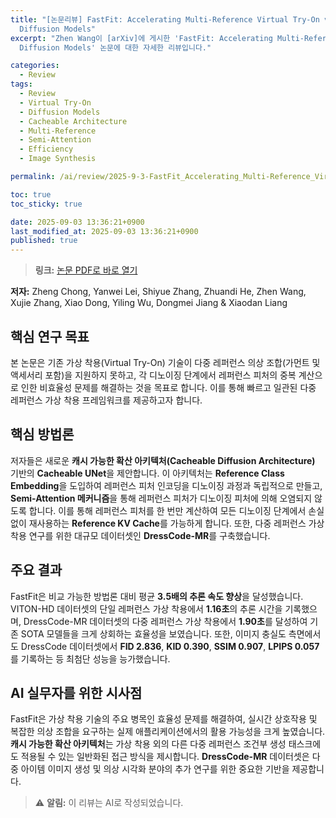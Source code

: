 ```yaml
---
title: "[논문리뷰] FastFit: Accelerating Multi-Reference Virtual Try-On via Cacheable
  Diffusion Models"
excerpt: "Zhen Wang이 [arXiv]에 게시한 'FastFit: Accelerating Multi-Reference Virtual Try-On via Cacheable
  Diffusion Models' 논문에 대한 자세한 리뷰입니다."

categories:
  - Review
tags:
  - Review
  - Virtual Try-On
  - Diffusion Models
  - Cacheable Architecture
  - Multi-Reference
  - Semi-Attention
  - Efficiency
  - Image Synthesis

permalink: /ai/review/2025-9-3-FastFit_Accelerating_Multi-Reference_Virtual_Try-On_via_Cacheable_Diffusion_Models/

toc: true
toc_sticky: true

date: 2025-09-03 13:36:21+0900
last_modified_at: 2025-09-03 13:36:21+0900
published: true
---
```

> **링크:** [논문 PDF로 바로 열기](https://arxiv.org/abs/2508.20586)

**저자:** Zheng Chong, Yanwei Lei, Shiyue Zhang, Zhuandi He, Zhen Wang, Xujie Zhang, Xiao Dong, Yiling Wu, Dongmei Jiang & Xiaodan Liang



## 핵심 연구 목표
본 논문은 기존 가상 착용(Virtual Try-On) 기술이 다중 레퍼런스 의상 조합(가먼트 및 액세서리 포함)을 지원하지 못하고, 각 디노이징 단계에서 레퍼런스 피처의 중복 계산으로 인한 비효율성 문제를 해결하는 것을 목표로 합니다. 이를 통해 빠르고 일관된 다중 레퍼런스 가상 착용 프레임워크를 제공하고자 합니다.

## 핵심 방법론
저자들은 새로운 **캐시 가능한 확산 아키텍처(Cacheable Diffusion Architecture)** 기반의 **Cacheable UNet**을 제안합니다. 이 아키텍처는 **Reference Class Embedding**을 도입하여 레퍼런스 피처 인코딩을 디노이징 과정과 독립적으로 만들고, **Semi-Attention 메커니즘**을 통해 레퍼런스 피처가 디노이징 피처에 의해 오염되지 않도록 합니다. 이를 통해 레퍼런스 피처를 한 번만 계산하여 모든 디노이징 단계에서 손실 없이 재사용하는 **Reference KV Cache**를 가능하게 합니다. 또한, 다중 레퍼런스 가상 착용 연구를 위한 대규모 데이터셋인 **DressCode-MR**를 구축했습니다.

## 주요 결과
FastFit은 비교 가능한 방법론 대비 평균 **3.5배의 추론 속도 향상**을 달성했습니다. VITON-HD 데이터셋의 단일 레퍼런스 가상 착용에서 **1.16초**의 추론 시간을 기록했으며, DressCode-MR 데이터셋의 다중 레퍼런스 가상 착용에서 **1.90초**를 달성하여 기존 SOTA 모델들을 크게 상회하는 효율성을 보였습니다. 또한, 이미지 충실도 측면에서도 DressCode 데이터셋에서 **FID 2.836**, **KID 0.390**, **SSIM 0.907**, **LPIPS 0.057**를 기록하는 등 최첨단 성능을 능가했습니다.

## AI 실무자를 위한 시사점
FastFit은 가상 착용 기술의 주요 병목인 효율성 문제를 해결하여, 실시간 상호작용 및 복잡한 의상 조합을 요구하는 실제 애플리케이션에서의 활용 가능성을 크게 높였습니다. **캐시 가능한 확산 아키텍처**는 가상 착용 외의 다른 다중 레퍼런스 조건부 생성 태스크에도 적용될 수 있는 일반화된 접근 방식을 제시합니다. **DressCode-MR** 데이터셋은 다중 아이템 이미지 생성 및 의상 시각화 분야의 추가 연구를 위한 중요한 기반을 제공합니다.

> ⚠️ **알림:** 이 리뷰는 AI로 작성되었습니다.